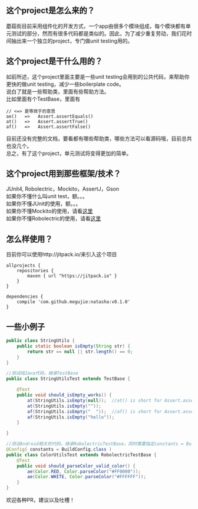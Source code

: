 
## 这个project是怎么来的？

蘑菇街目前采用组件化的开发方式，一个app由很多个模块组成，每个模块都有单元测试的部分，然而有很多代码都是类似的。因此，为了减少重复劳动，我们花时间抽出来一个独立的project，专门做unit testing用的。

## 这个project是干什么用的？

如前所述，这个project里面主要是一些unit testing会用到的公共代码，来帮助你更快的做unit testing，减少一些boilerplate code。  
说白了就是一些帮助类，里面有些帮助方法。  
比如里面有个TestBase，里面有

```
// <=> 是等效于的意思
ae()   =>   Assert.assertEquals()
at()   =>   Assert.assertTrue()
af()   =>   Assert.assertFalse()
```

目前还没有完整的文档，要看都有哪些帮助类，哪些方法可以看源码哦，目前总共也没几个。  
总之，有了这个project，单元测试将变得更加的简单。

## 这个project用到那些框架/技术？
JUnit4, Robolectric，Mockito，AssertJ，Gson  
如果你不懂什么叫unit test，额。。。  
如果你不懂JUnit的使用，额。。。  
如果你不懂Mockito的使用，请看[这里](http://www.vogella.com/tutorials/Mockito/article.html)  
如果你不懂Robolectric的使用，请看[这里](http://mitx.mobile.mogujie.org/topic/191/%E7%94%A8robolectric-%E5%9C%A8local-jvm%E4%B8%8A%E8%B7%91android-unit-test)  


## 怎么样使用？
目前你可以使用http://jitpack.io/来引入这个项目

```
allprojects {
    repositories {
        maven { url "https://jitpack.io" }
    }
}

dependencies {
    compile 'com.github.mogujie:natasha:v0.1.0'
}
```   
## 一些小例子

```java
public class StringUtils {
    public static boolean isEmpty(String str) {
        return str == null || str.length() == 0;
    }
}

//测试纯Java代码，继承TestBase
public class StringUtilsTest extends TestBase {

    @Test
    public void should_isEmpty_works() {
        at(StringUtils.isEmpty(null));	//at() is short for Assert.assertTrue()
        at(StringUtils.isEmpty("")); 
        af(StringUtils.isEmpty("  "));  //af() is short for Assert.assertFalse()
        af(StringUtils.isEmpty("hello"));  
    }

}

//测试Android相关的代码，继承RobolectricTestBase，同时需要指定constants = BuildConfig.class，不然的话，会报资源找不到的错误
@Config( constants = BuildConfig.class )
public class ColorUtilsTest extends RobolectricTestBase {
    @Test
    public void should_parseColor_valid_color() {
        ae(Color.RED, Color.parseColor("#FF0000"));
        ae(Color.WHITE, Color.parseColor("#FFFFFF"));
    }
}
```

欢迎各种PR，建议以及吐槽！